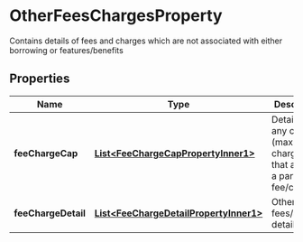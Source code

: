 

# OtherFeesChargesProperty

Contains details of fees and charges which are not associated with either borrowing or features/benefits

## Properties

| Name | Type | Description | Notes |
|------------ | ------------- | ------------- | -------------|
|**feeChargeCap** | [**List&lt;FeeChargeCapPropertyInner1&gt;**](FeeChargeCapPropertyInner1.md) | Details about any caps (maximum charges) that apply to a particular fee/charge |  [optional] |
|**feeChargeDetail** | [**List&lt;FeeChargeDetailPropertyInner1&gt;**](FeeChargeDetailPropertyInner1.md) | Other fees/charges details |  |



